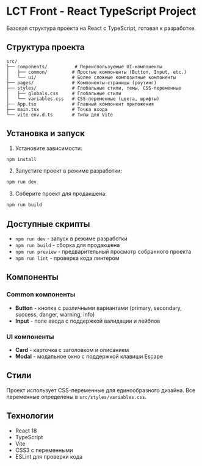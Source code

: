 # LCT Front - React TypeScript Project

Базовая структура проекта на React с TypeScript, готовая к разработке.

## Структура проекта

```
src/
├── components/          # Переиспользуемые UI-компоненты
│   ├── common/         # Простые компоненты (Button, Input, etc.)
│   └── ui/             # Более сложные композитные компоненты
├── pages/              # Компоненты-страницы (роутинг)
├── styles/             # Глобальные стили, темы, CSS-переменные
│   ├── globals.css     # Глобальные стили
│   └── variables.css   # CSS-переменные (цвета, шрифты)
├── App.tsx             # Главный компонент приложения
├── main.tsx            # Точка входа
└── vite-env.d.ts       # Типы для Vite
```

## Установка и запуск

1. Установите зависимости:
```bash
npm install
```

2. Запустите проект в режиме разработки:
```bash
npm run dev
```

3. Соберите проект для продакшена:
```bash
npm run build
```

## Доступные скрипты

- `npm run dev` - запуск в режиме разработки
- `npm run build` - сборка для продакшена
- `npm run preview` - предварительный просмотр собранного проекта
- `npm run lint` - проверка кода линтером

## Компоненты

### Common компоненты
- **Button** - кнопка с различными вариантами (primary, secondary, success, danger, warning, info)
- **Input** - поле ввода с поддержкой валидации и лейблов

### UI компоненты
- **Card** - карточка с заголовком и описанием
- **Modal** - модальное окно с поддержкой клавиши Escape

## Стили

Проект использует CSS-переменные для единообразного дизайна. Все переменные определены в `src/styles/variables.css`.

## Технологии

- React 18
- TypeScript
- Vite
- CSS3 с переменными
- ESLint для проверки кода